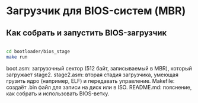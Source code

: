 # Загрузчик для BIOS-систем (MBR)

## Как собрать и запустить BIOS-загрузчик

```bash

cd bootloader/bios_stage
make run

```

boot.asm: загрузочный сектор (512 байт, записываемый в MBR), который загружает stage2.
stage2.asm: вторая стадия загрузчика, умеющая грузить ядро (например, ELF) и передавать управление.
Makefile: создаёт .bin файл для записи на диск или в ISO.
README.md: пояснение, как собрать и использовать BIOS-ветку.
